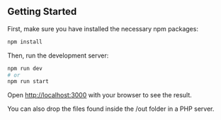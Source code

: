## Getting Started

First, make sure you have installed the necessary npm packages:

```bash
npm install
```

Then, run the development server:

```bash
npm run dev
# or
npm run start
```

Open [http://localhost:3000](http://localhost:3000) with your browser to see the result.

You can also drop the files found inside the /out folder in a PHP server.
